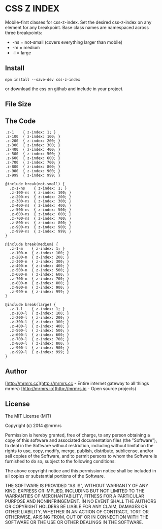 # CSS Z INDEX

  Mobile-first classes for css-z-index.
  Set the desired css-z-index on any element for any breakpoint.
  Base class names are namespaced across three breakpoints:

*  -ns = not-small (covers everything larger than mobile)
*  -m  = medium
*  -l  = large

## Install
```
npm install --save-dev css-z-index
```
or download the css on github and include in your project.

## File Size


## The Code
```
.z-1    { z-index: 1; }
.z-100  { z-index: 100; }
.z-200  { z-index: 200; }
.z-300  { z-index: 300; }
.z-400  { z-index: 400; }
.z-500  { z-index: 500; }
.z-600  { z-index: 600; }
.z-700  { z-index: 700; }
.z-800  { z-index: 800; }
.z-900  { z-index: 900; }
.z-999  { z-index: 999; }

@include break(not-small) {
  .z-1-ns    { z-index: 1; }
  .z-100-ns  { z-index: 100; }
  .z-200-ns  { z-index: 200; }
  .z-300-ns  { z-index: 300; }
  .z-400-ns  { z-index: 400; }
  .z-500-ns  { z-index: 500; }
  .z-600-ns  { z-index: 600; }
  .z-700-ns  { z-index: 700; }
  .z-800-ns  { z-index: 800; }
  .z-900-ns  { z-index: 900; }
  .z-999-ns  { z-index: 999; }
}

@include break(medium) {
  .z-1-m    { z-index: 1; }
  .z-100-m  { z-index: 100; }
  .z-200-m  { z-index: 200; }
  .z-300-m  { z-index: 300; }
  .z-400-m  { z-index: 400; }
  .z-500-m  { z-index: 500; }
  .z-600-m  { z-index: 600; }
  .z-700-m  { z-index: 700; }
  .z-800-m  { z-index: 800; }
  .z-900-m  { z-index: 900; }
  .z-999-m  { z-index: 999; }
}

@include break(large) {
  .z-1-l    { z-index: 1; }
  .z-100-l  { z-index: 100; }
  .z-200-l  { z-index: 200; }
  .z-300-l  { z-index: 300; }
  .z-400-l  { z-index: 400; }
  .z-500-l  { z-index: 500; }
  .z-600-l  { z-index: 600; }
  .z-700-l  { z-index: 700; }
  .z-800-l  { z-index: 800; }
  .z-900-l  { z-index: 900; }
  .z-999-l  { z-index: 999; }
}

```

## Author

[http://mrmrs.cc](http://mrmrs.cc - Entire internet gateway to all things mrmrs)
[http://mrmrs.io](http://mrmrs.io - Open source projects)

## License

The MIT License (MIT)

Copyright (c) 2014 @mrmrs

Permission is hereby granted, free of charge, to any person obtaining a copy
of this software and associated documentation files (the "Software"), to deal
in the Software without restriction, including without limitation the rights
to use, copy, modify, merge, publish, distribute, sublicense, and/or sell
copies of the Software, and to permit persons to whom the Software is
furnished to do so, subject to the following conditions:

The above copyright notice and this permission notice shall be included in
all copies or substantial portions of the Software.

THE SOFTWARE IS PROVIDED "AS IS", WITHOUT WARRANTY OF ANY KIND, EXPRESS OR
IMPLIED, INCLUDING BUT NOT LIMITED TO THE WARRANTIES OF MERCHANTABILITY,
FITNESS FOR A PARTICULAR PURPOSE AND NONINFRINGEMENT. IN NO EVENT SHALL THE
AUTHORS OR COPYRIGHT HOLDERS BE LIABLE FOR ANY CLAIM, DAMAGES OR OTHER
LIABILITY, WHETHER IN AN ACTION OF CONTRACT, TORT OR OTHERWISE, ARISING FROM,
OUT OF OR IN CONNECTION WITH THE SOFTWARE OR THE USE OR OTHER DEALINGS IN
THE SOFTWARE.

